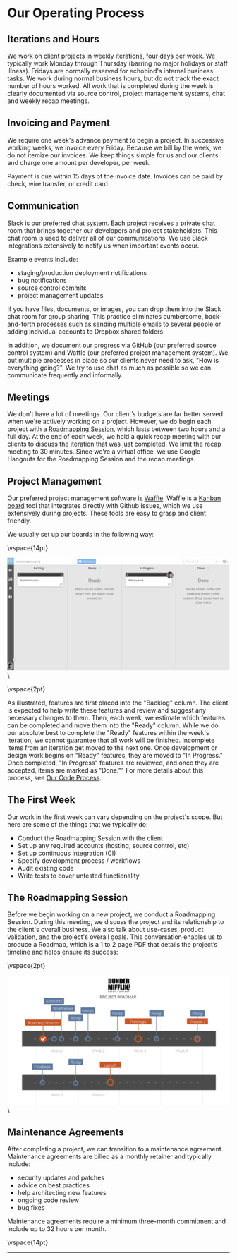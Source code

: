 # Our Operating Process

## Iterations and Hours
We work on client projects in weekly iterations, four days per week. We typically work Monday through Thursday (barring no major holidays or staff illness). Fridays are normally reserved for echobind's internal business tasks. We work during normal business hours, but do not track the exact number of hours worked. All work that is completed during the week is clearly documented via source control, project management systems, chat and weekly recap meetings.

## Invoicing and Payment
We require one week's advance payment to begin a project. In successive working weeks, we invoice every Friday. Because we bill by the week, we do not itemize our invoices. We keep things simple for us and our clients and charge one amount per developer, per week.

Payment is due within 15 days of the invoice date. Invoices can be paid by check, wire transfer, or credit card.

## Communication
Slack is our preferred chat system. Each project receives a private chat room that brings together our developers and project stakeholders. This chat room is used to deliver all of our communications. We use Slack integrations extensively to notify us when important events occur.

Example events include:
- staging/production deployment notifications
- bug notifications
- source control commits
- project management updates

If you have files, documents, or images, you can drop them into the Slack chat room for group sharing. This practice eliminates cumbersome, back-and-forth processes such as sending multiple emails to several people or adding individual accounts to Dropbox shared folders.

In addition, we document our progress via GitHub (our preferred source control system) and Waffle (our preferred project management system). We put multiple processes in place so our clients never need to ask, "How is everything going?". We try to use chat as much as possible so we can communicate frequently and informally.

## Meetings

We don't have a lot of meetings. Our client’s budgets are far better served when we're actively working on a project. However, we do begin each project with a [Roadmapping Session](#the-roadmapping-session), which lasts between two hours and a full day. At the end of each week, we hold a quick recap meeting with our clients to discuss the iteration that was just completed. We limit the recap meeting to 30 minutes. Since we're a virtual office, we use Google Hangouts for the Roadmapping Session and the recap meetings.

## Project Management

Our preferred project management software is [Waffle](http://waffle.io). Waffle is a [Kanban board](http://en.wikipedia.org/wiki/Kanban_board) tool that integrates directly with Github Issues, which we use extensively during projects. These tools are easy to grasp and client friendly.

We usually set up our boards in the following way:

\vspace{14pt}

![waffle screenshot](source/waffle.png)\

\vspace{2pt}

As illustrated, features are first placed into the "Backlog" column. The client is expected to help write these features and review and suggest any necessary changes to them. Then, each week, we estimate which features can be completed and move them into the "Ready" column. While we do our absolute best to complete the "Ready" features within the week's iteration, we cannot guarantee that all work will be finished. Incomplete items from an iteration get moved to the next one. Once development or design work begins on "Ready" features, they are moved to "In Progress." Once completed, "In Progress" features are reviewed, and once they are accepted, items are marked as "Done.""  For more details about this process, see [Our Code Process](#our-code-process).

## The First Week
Our work in the first week can vary depending on the project's scope. But here are some of the things that we typically do:

- Conduct the Roadmapping Session with the client
- Set up any required accounts (hosting, source control, etc)
- Set up continuous integration (CI)
- Specify development process / workflows
- Audit existing code
- Write tests to cover untested functionality

## The Roadmapping Session

Before we begin working on a new project, we conduct a Roadmapping Session. During this meeting, we discuss the project and its relationship to the client's overall business. We also talk about use-cases, product validation, and the project's overall goals. This conversation enables us to produce a Roadmap, which is a 1 to 2 page PDF that details the project’s timeline and helps ensure its success:

\vspace{2pt}

![roadmap example](source/roadmap.png)\


## Maintenance Agreements

After completing a project, we can transition to a maintenance agreement. Maintenance agreements are billed as a monthly retainer and typically include:

- security updates and patches
- advice on best practices
- help architecting new features
- ongoing code review
- bug fixes

Maintenance agreements require a minimum three-month commitment and include up to 32 hours per month.

\vspace{14pt}

---

